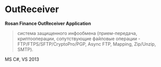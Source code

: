 # OutReceiver
**Rosan Finance OutReceiver Application**

>система защищенного инфообмена (прием-передача, криптооперации, сопутствующие файловые операции - FTP/FTPS/SFTP/CryptoPro/PGP, Async FTP, Mapping, Zip/Unzip, SMTP).
>

MS C#, VS 2013
